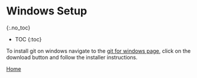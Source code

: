 # Windows Setup
{:.no_toc}

* TOC
{:toc}

To install git on windows navigate to the [git for windows page](https://git-for-windows.github.io/), click on the download button and follow the installer instructions.


[Home](../)
